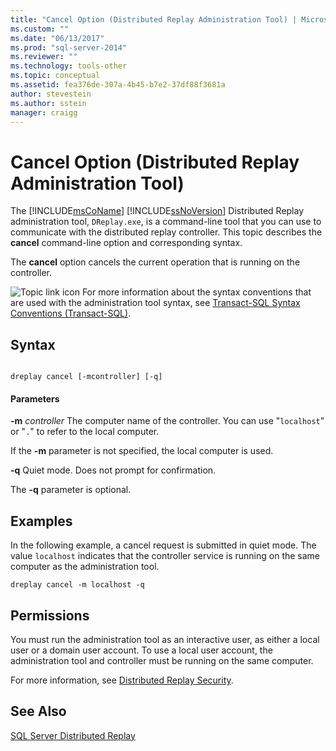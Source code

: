 ```yaml
---
title: "Cancel Option (Distributed Replay Administration Tool) | Microsoft Docs"
ms.custom: ""
ms.date: "06/13/2017"
ms.prod: "sql-server-2014"
ms.reviewer: ""
ms.technology: tools-other
ms.topic: conceptual
ms.assetid: fea376de-307a-4b45-b7e2-37df88f3681a
author: stevestein
ms.author: sstein
manager: craigg
---
```

# Cancel Option (Distributed Replay Administration Tool)
  The [!INCLUDE[msCoName](../../includes/msconame-md.md)] [!INCLUDE[ssNoVersion](../../includes/ssnoversion-md.md)] Distributed Replay administration tool, `DReplay.exe`, is a command-line tool that you can use to communicate with the distributed replay controller. This topic describes the **cancel** command-line option and corresponding syntax.

 The **cancel** option cancels the current operation that is running on the controller.

 ![Topic link icon](../../database-engine/media/topic-link.gif "Topic link icon") For more information about the syntax conventions that are used with the administration tool syntax, see [Transact-SQL Syntax Conventions &#40;Transact-SQL&#41;](/sql/t-sql/language-elements/transact-sql-syntax-conventions-transact-sql).

## Syntax

```

dreplay cancel [-mcontroller] [-q] 
```

#### Parameters
 **-m** *controller*
 The computer name of the controller. You can use "`localhost`" or "`.`" to refer to the local computer.

 If the **-m** parameter is not specified, the local computer is used.

 **-q**
 Quiet mode. Does not prompt for confirmation.

 The **-q** parameter is optional.

## Examples
 In the following example, a cancel request is submitted in quiet mode. The value `localhost` indicates that the controller service is running on the same computer as the administration tool.

```
dreplay cancel -m localhost -q
```

## Permissions
 You must run the administration tool as an interactive user, as either a local user or a domain user account. To use a local user account, the administration tool and controller must be running on the same computer.

 For more information, see [Distributed Replay Security](distributed-replay-security.md).

## See Also
 [SQL Server Distributed Replay](sql-server-distributed-replay.md)


